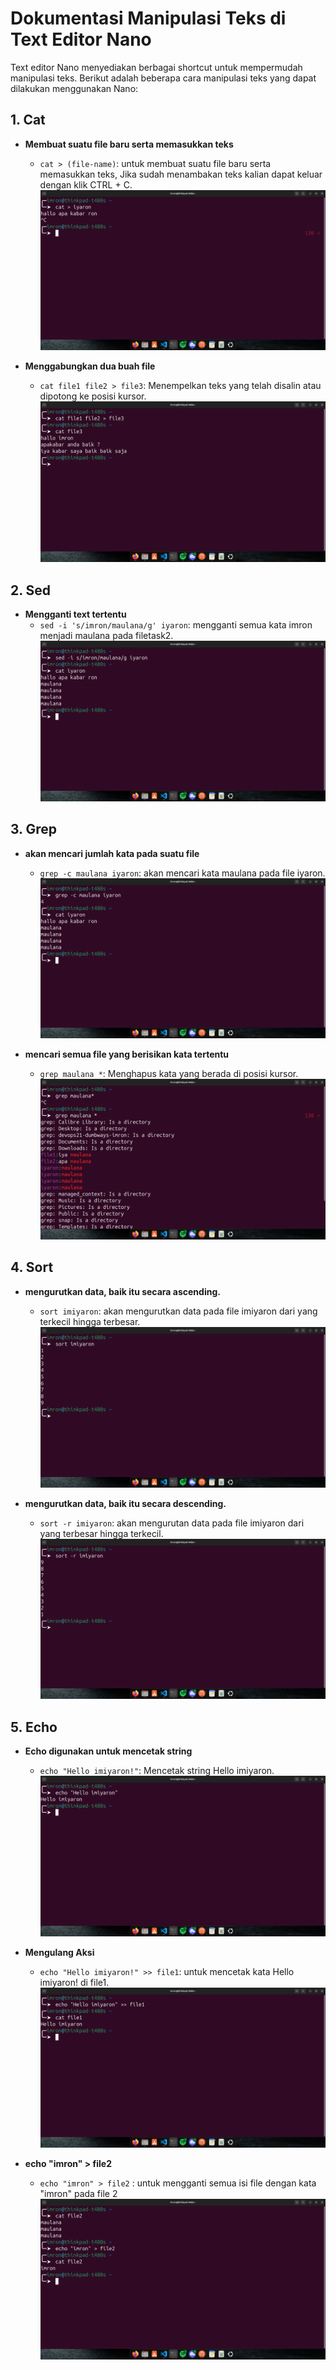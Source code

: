 # Dokumentasi Manipulasi Teks di Text Editor Nano

Text editor Nano menyediakan berbagai shortcut untuk mempermudah manipulasi teks. Berikut adalah beberapa cara manipulasi teks yang dapat dilakukan menggunakan Nano:

## 1. Cat
- **Membuat suatu file baru serta memasukkan teks**
  - `cat > (file-name)`: untuk membuat suatu file baru serta memasukkan teks, Jika sudah menambakan teks kalian dapat keluar dengan klik CTRL + C.
    ![cat > (file-name)](assets/images/cat(1).png) <br>

- **Menggabungkan dua buah file**
  - `cat file1 file2 > file3`: Menempelkan teks yang telah disalin atau dipotong ke posisi kursor.
    ![cat file1 file2 > file3](assets/images/cat(2).png) <br>

## 2. Sed
- **Mengganti text tertentu**
  - `sed -i 's/imron/maulana/g' iyaron`: mengganti semua kata imron menjadi maulana pada filetask2.
    ![sed -i 's/imron/maulana/g' iyaron](assets/images/sed(1).png) <br>

## 3. Grep
- **akan mencari jumlah kata pada suatu file**
  - `grep -c maulana iyaron`: akan mencari kata maulana pada file iyaron.
    ![grep -c maulana iyaron](assets/images/grep(1).png) <br>

- **mencari semua file yang berisikan kata tertentu**
  - `grep maulana *`: Menghapus kata yang berada di posisi kursor.
    ![grep maulana *](assets/images/grep(2).png) <br>

## 4. Sort
- **mengurutkan data, baik itu secara ascending.**
  - `sort imiyaron`: akan mengurutkan data pada file imiyaron dari yang terkecil hingga terbesar.
    ![sort imiyaron](assets/images/sort.png) <br>

- **mengurutkan data, baik itu secara descending.**
  - `sort -r imiyaron`: akan mengurutan data pada file imiyaron dari yang terbesar hingga terkecil.
    ![sort -r imiyaron](assets/images/sort(1).png) <br>

## 5. Echo
- **Echo digunakan untuk mencetak string**
  - `echo "Hello imiyaron!"`: Mencetak string Hello imiyaron.
    ![echo "Hello imiyaron!"](assets/images/echo.png) <br>

- **Mengulang Aksi**
  - `echo "Hello imiyaron!" >> file1`: untuk mencetak kata Hello imiyaron! di file1.
    ![echo "Hello imiyaron!" >> file1"](assets/images/echo(1).png) <br>

- **echo "imron" > file2**
  - `echo "imron" > file2` : untuk mengganti semua isi file dengan kata "imron" pada file 2
    ![echo "imron" > file2"](assets/images/echo(2).png) <br>